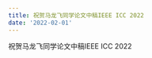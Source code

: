 ```yaml
---
title: 祝贺马龙飞同学论文中稿IEEE ICC 2022
date: '2022-02-01'
---
```


祝贺马龙飞同学论文中稿IEEE ICC 2022

<!--more-->


